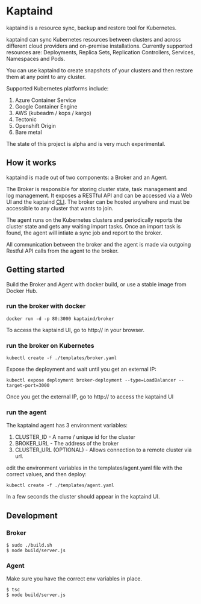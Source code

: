 # Kaptaind
kaptaind is a resource sync, backup and restore tool for Kubernetes.<br />

kaptaind can sync Kubernetes resources between clusters and across different cloud providers and on-premise installations.
Currently supported resources are: Deployments, Replica Sets, Replication Controllers, Services, Namespaces and Pods.

You can use kaptaind to create snapshots of your clusters and then restore them at any point to any cluster.

Supported Kubernetes platforms include:

1) Azure Container Service
2) Google Container Engine
3) AWS (kubeadm / kops / kargo)
4) Tectonic
5) Openshift Origin
6) Bare metal

The state of this project is alpha and is very much experimental.

## How it works
kaptaind is made out of two components: a Broker and an Agent.

The Broker is responsible for storing cluster state, task management and log management.
It exposes a RESTful API and can be accessed via a Web UI and the kaptaind [CLI].
The broker can be hosted anywhere and must be accessible to any cluster that wants to join.

The agent runs on the Kubernetes clusters and periodically reports the cluster state and gets any waiting import tasks.
Once an import task is found, the agent will intiate a sync job and report to the broker.

All communication between the broker and the agent is made via outgoing Restful API calls from the agent to the broker.

## Getting started
Build the Broker and Agent with docker build, or use a stable image from Docker Hub.

### run the broker with docker
```
docker run -d -p 80:3000 kaptaind/broker
```

To access the kaptaind UI, go to http://<ip-address> in your browser.

### run the broker on Kubernetes
```
kubectl create -f ./templates/broker.yaml
```

Expose the deployment and wait until you get an external IP:

```
kubectl expose deployment broker-deployment --type=LoadBalancer --target-port=3000
```

Once you get the external IP, go to http://<external-ip> to access the kaptaind UI

### run the agent
The kaptaind agent has 3 environment variables:

1) CLUSTER_ID - A name / unique id for the cluster
2) BROKER_URL - The address of the broker
3) CLUSTER_URL (OPTIONAL) - Allows connection to a remote cluster via url.

edit the environment variables in the templates/agent.yaml file with the correct values, and then deploy:

```
kubectl create -f ./templates/agent.yaml
```

In a few seconds the cluster should appear in the kaptaind UI.

## Development
### Broker
```
$ sudo ./build.sh
$ node build/server.js
```

### Agent
Make sure you have the correct env variables in place.

```
$ tsc
$ node build/server.js
```

[CLI]: https://github.com/kaptaind/cli